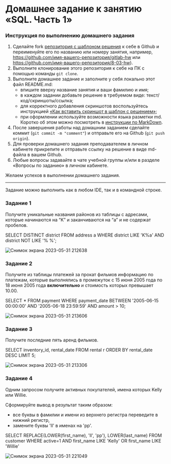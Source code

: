 # Домашнее задание к занятию «SQL. Часть 1»

### Инструкция по выполнению домашнего задания

1. Сделайте fork [репозитория c шаблоном решения](https://github.com/netology-code/sys-pattern-homework) к себе в Github и переименуйте его по названию или номеру занятия, например, https://github.com/имя-вашего-репозитория/gitlab-hw или https://github.com/имя-вашего-репозитория/8-03-hw).
2. Выполните клонирование этого репозитория к себе на ПК с помощью команды `git clone`.
3. Выполните домашнее задание и заполните у себя локально этот файл README.md:
   - впишите вверху название занятия и ваши фамилию и имя;
   - в каждом задании добавьте решение в требуемом виде: текст/код/скриншоты/ссылка;
   - для корректного добавления скриншотов воспользуйтесь инструкцией [«Как вставить скриншот в шаблон с решением»](https://github.com/netology-code/sys-pattern-homework/blob/main/screen-instruction.md);
   - при оформлении используйте возможности языка разметки md. Коротко об этом можно посмотреть в [инструкции по MarkDown](https://github.com/netology-code/sys-pattern-homework/blob/main/md-instruction.md).
4. После завершения работы над домашним заданием сделайте коммит (`git commit -m "comment"`) и отправьте его на Github (`git push origin`).
5. Для проверки домашнего задания преподавателем в личном кабинете прикрепите и отправьте ссылку на решение в виде md-файла в вашем Github.
6. Любые вопросы задавайте в чате учебной группы и/или в разделе «Вопросы по заданию» в личном кабинете.

Желаем успехов в выполнении домашнего задания.

---

Задание можно выполнить как в любом IDE, так и в командной строке.

### Задание 1

Получите уникальные названия районов из таблицы с адресами, которые начинаются на “K” и заканчиваются на “a” и не содержат пробелов.

SELECT DISTINCT district FROM address a WHERE district LIKE  'K%a' AND district NOT LIKE '% %';

![Снимок экрана 2023-05-31 212638](https://github.com/AlexanderM33/sdb-homeworks/assets/122460278/bb239ca7-7efe-425d-8305-06b7afc37273)


### Задание 2

Получите из таблицы платежей за прокат фильмов информацию по платежам, которые выполнялись в промежуток с 15 июня 2005 года по 18 июня 2005 года **включительно** и стоимость которых превышает 10.00.

SELECT * FROM payment WHERE payment_date  BETWEEN '2005-06-15 00:00:00' AND '2005-06-18 23:59:59' AND amount > 10;

![Снимок экрана 2023-05-31 213606](https://github.com/AlexanderM33/sdb-homeworks/assets/122460278/47c67ac5-61a0-4d5a-96b7-668945069b5e)


### Задание 3

Получите последние пять аренд фильмов.

SELECT inventory_id, rental_date FROM rental r ORDER BY rental_date DESC LIMIT 5;

![Снимок экрана 2023-05-31 213306](https://github.com/AlexanderM33/sdb-homeworks/assets/122460278/6ccc1205-32cd-4b84-a19e-16820b325630)



### Задание 4

Одним запросом получите активных покупателей, имена которых Kelly или Willie. 

Сформируйте вывод в результат таким образом:
- все буквы в фамилии и имени из верхнего регистра переведите в нижний регистр,
- замените буквы 'll' в именах на 'pp'.

SELECT REPLACE(LOWER(first_name), 'll', 'pp'), LOWER(last_name) FROM customer WHERE active=1 AND first_name LIKE 'Kelly' OR first_name LIKE 'Willie'

![Снимок экрана 2023-05-31 221049](https://github.com/AlexanderM33/sdb-homeworks/assets/122460278/0e3980c4-ad05-43b6-b62e-ff52b70f0bc9)




